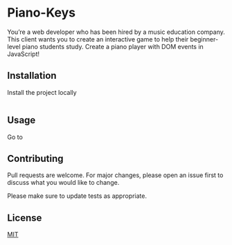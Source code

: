 # Piano-Keys

You’re a web developer who has been hired by a music education company. This client wants you to create an interactive game to help their beginner-level piano students study. 
Create a piano player with DOM events in JavaScript!

## Installation

Install the project locally
```bash
```

## Usage
Go to 

## Contributing
Pull requests are welcome. For major changes, please open an issue first to discuss what you would like to change.

Please make sure to update tests as appropriate.

## License
[MIT](https://choosealicense.com/licenses/mit/)
